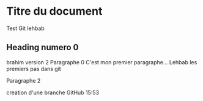 # Titre du document
Test Git lehbab

## Heading numero 0
brahim version 2
Paragraphe 0
C'est mon premier paragraphe... Lehbab
les premiers pas dans git

Paragraphe 2


creation d'une branche GitHub 15:53 


